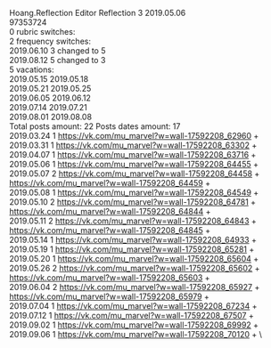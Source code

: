 Hoang.Reflection	Editor Reflection 3 2019.05.06\
97353724\
0 rubric switches:\
2 frequency switches:\
2019.06.10 3 changed to 5 \
2019.08.12 5 changed to 3 \
5 vacations:\
2019.05.15 2019.05.18 \
2019.05.21 2019.05.25 \
2019.06.05 2019.06.12 \
2019.07.14 2019.07.21 \
2019.08.01 2019.08.08 \
Total posts amount: 22	Posts dates amount: 17\
2019.03.24 1 https://vk.com/mu_marvel?w=wall-17592208_62960 + \
2019.03.31 1 https://vk.com/mu_marvel?w=wall-17592208_63302 + \
2019.04.07 1 https://vk.com/mu_marvel?w=wall-17592208_63716 + \
2019.05.06 1 https://vk.com/mu_marvel?w=wall-17592208_64455 + \
2019.05.07 2 https://vk.com/mu_marvel?w=wall-17592208_64458 + https://vk.com/mu_marvel?w=wall-17592208_64459 + \
2019.05.08 1 https://vk.com/mu_marvel?w=wall-17592208_64549 + \
2019.05.10 2 https://vk.com/mu_marvel?w=wall-17592208_64781 + https://vk.com/mu_marvel?w=wall-17592208_64844 + \
2019.05.11 2 https://vk.com/mu_marvel?w=wall-17592208_64843 + https://vk.com/mu_marvel?w=wall-17592208_64845 + \
2019.05.14 1 https://vk.com/mu_marvel?w=wall-17592208_64933 + \
2019.05.19 1 https://vk.com/mu_marvel?w=wall-17592208_65281 + \
2019.05.20 1 https://vk.com/mu_marvel?w=wall-17592208_65604 + \
2019.05.26 2 https://vk.com/mu_marvel?w=wall-17592208_65602 + https://vk.com/mu_marvel?w=wall-17592208_65603 + \
2019.06.04 2 https://vk.com/mu_marvel?w=wall-17592208_65927 + https://vk.com/mu_marvel?w=wall-17592208_65979 + \
2019.07.04 1 https://vk.com/mu_marvel?w=wall-17592208_67234 + \
2019.07.12 1 https://vk.com/mu_marvel?w=wall-17592208_67507 + \
2019.09.02 1 https://vk.com/mu_marvel?w=wall-17592208_69992 + \
2019.09.06 1 https://vk.com/mu_marvel?w=wall-17592208_70120 + \
